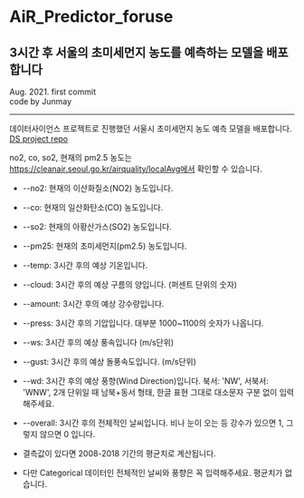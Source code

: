 # AiR_Predictor_foruse

3시간 후 서울의 초미세먼지 농도를 예측하는 모델을 배포합니다
----
  
Aug. 2021. first commit  
code by Junmay  
  
----
데이터사이언스 프로젝트로 진행했던 서울시 초미세먼지 농도 예측 모델을 배포합니다. [DS project repo](https://github.com/jonas-jun/DS_air_quality)   

no2, co, so2, 현재의 pm2.5 농도는 https://cleanair.seoul.go.kr/airquality/localAvg에서 확인할 수 있습니다.
- --no2: 현재의 이산화질소(NO2) 농도입니다.
- --co: 현재의 일산화탄소(CO) 농도입니다.
- --so2: 현재의 아황산가스(SO2) 농도입니다.
- --pm25: 현재의 초미세먼지(pm2.5) 농도입니다.
- --temp: 3시간 후의 예상 기온입니다.
- --cloud: 3시간 후의 예상 구름의 양입니다. (퍼센트 단위의 숫자)
- --amount: 3시간 후의 예상 강수량입니다.
- --press: 3시간 후의 기압입니다. 대부분 1000~1100의 숫자가 나옵니다.
- --ws: 3시간 후의 예상 풍속입니다 (m/s단위)
- --gust: 3시간 후의 예상 돌풍속도입니다. (m/s단위)
- --wd: 3시간 후의 예상 풍향(Wind Direction)입니다. 북서: 'NW', 서북서: 'WNW', 2개 단위일 때 남북+동서 형태, 한글 표현 그대로 대소문자 구분 없이 입력해주세요.
- --overall: 3시간 후의 전체적인 날씨입니다. 비나 눈이 오는 등 강수가 있으면 1, 그렇지 않으면 0 입니다.

- 결측값이 있다면 2008-2018 기간의 평균치로 계산됩니다.
- 다만 Categorical 데이터인 전체적인 날씨와 풍향은 꼭 입력해주세요. 평균치가 없습니다.
